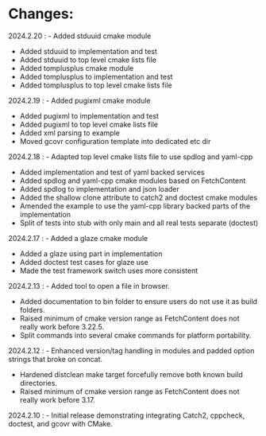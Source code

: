# Changes:

2024.2.20
:   - Added stduuid cmake module
- Added stduuid to implementation and test
- Added stduuid to top level cmake lists file
- Added tomplusplus cmake module
- Added tomplusplus to implementation and test
- Added tomplusplus to top level cmake lists file
 
2024.2.19
:    - Added pugixml cmake module
- Added pugixml to implementation and test
- Added pugixml to top level cmake lists file
- Added xml parsing to example
- Moved gcovr configuration template into dedicated etc dir

2024.2.18
:    - Adapted top level cmake lists file to use spdlog and yaml-cpp
- Added implementation and test of yaml backed services
- Added spdlog and yaml-cpp cmake modules based on FetchContent
- Added spdlog to implementation and json loader
- Added the shallow clone attribute to catch2 and doctest cmake modules
- Amended the example to use the yaml-cpp library backed parts of the implementation
- Split of tests into stub with only main and all real tests separate (doctest)

2024.2.17
:    - Added a glaze cmake module
- Added a glaze using part in implementation
- Added doctest test cases for glaze use
- Made the test framework switch uses more consistent

2024.2.13
:    - Added tool to open a file in browser.
- Added documentation to bin folder to ensure users do not use it as build folders.
- Raised minimum of cmake version range as FetchContent does not really work before 3.22.5.
- Split commands into several cmake commands for platform portability.

2024.2.12
:    - Enhanced version/tag handling in modules and padded option strings that broke on concat.
- Hardened distclean make target forcefully remove both known build directories.
- Raised minimum of cmake version range as FetchContent does not really work before 3.17.

2024.2.10
:    - Initial release demonstrating integrating Catch2, cppcheck, doctest, and gcovr with CMake.
